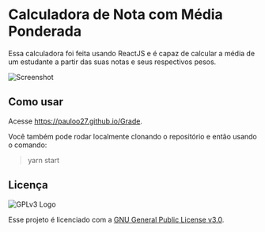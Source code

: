 # Calculadora de Nota com Média Ponderada

Essa calculadora foi feita usando ReactJS e é capaz de calcular a média de um estudante a partir das suas notas e seus respectivos pesos.

![Screenshot](https://i.imgur.com/BAatzet.png)

## Como usar
Acesse https://pauloo27.github.io/Grade.

Você também pode rodar localmente clonando o repositório e então usando o comando:
>  yarn start

## Licença
![GPLv3 Logo](https://upload.wikimedia.org/wikipedia/commons/thumb/9/93/GPLv3_Logo.svg/220px-GPLv3_Logo.svg.png)

Esse projeto é licenciado com a [GNU General Public License v3.0](./LICENSE).
